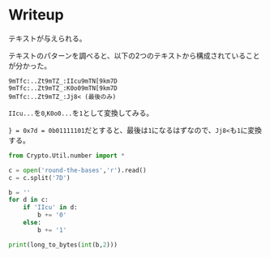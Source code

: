 # Writeup

テキストが与えられる。

テキストのパターンを調べると、以下の2つのテキストから構成されていることが分かった。

```
9mTfc:..Zt9mTZ_:IIcu9mTN[9km7D
9mTfc:..Zt9mTZ_:K0o09mTN[9km7D
9mTfc:..Zt9mTZ_:Jj8< (最後のみ)
```

`IIcu...`を`0`,`K0o0...`を`1`として変換してみる。

`} = 0x7d = 0b01111101`だとすると、最後は`1`になるはずなので、`Jj8<`も`1`に変換する。

```py
from Crypto.Util.number import *

c = open('round-the-bases','r').read()
c = c.split('7D')

b = ''
for d in c:
    if 'IIcu' in d:
        b += '0'
    else:
        b += '1'

print(long_to_bytes(int(b,2)))
```

<!-- flag{w0w_th4t_w4s_4ll_wr4pp3d_up} -->
